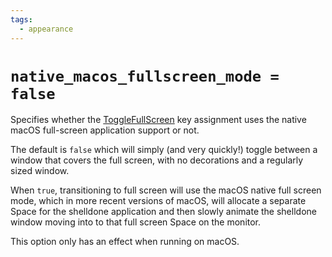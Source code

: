 ```yaml
---
tags:
  - appearance
---
```

# `native_macos_fullscreen_mode = false`

Specifies whether the [ToggleFullScreen](../../lua/keyassignment/ToggleFullScreen.md)
key assignment uses the native macOS full-screen application support or not.

The default is `false` which will simply (and very quickly!) toggle between a
window that covers the full screen, with no decorations and a regularly sized
window.

When `true`, transitioning to full screen will use the macOS native full screen
mode, which in more recent versions of macOS, will allocate a separate Space
for the shelldone application and then slowly animate the shelldone window moving
into to that full screen Space on the monitor.

This option only has an effect when running on macOS.
